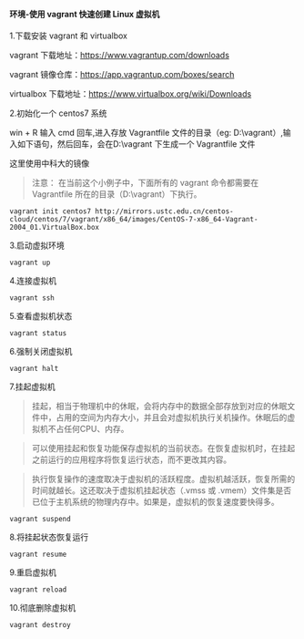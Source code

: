 #### 环境-使用 vagrant 快速创建 Linux 虚拟机

1.下载安装 vagrant 和 virtualbox

vagrant 下载地址：https://www.vagrantup.com/downloads

vagrant 镜像仓库：https://app.vagrantup.com/boxes/search

virtualbox 下载地址：https://www.virtualbox.org/wiki/Downloads

2.初始化一个 centos7 系统

win + R 输入 cmd 回车,进入存放 Vagrantfile 文件的目录（eg: D:\vagrant）,输入如下语句，然后回车，会在D:\vagrant 下生成一个 Vagrantfile 文件

这里使用中科大的镜像

> 注意： 在当前这个小例子中，下面所有的 vagrant 命令都需要在 Vagrantfile 所在的目录（D:\vagrant）下执行。

```shell
vagrant init centos7 http://mirrors.ustc.edu.cn/centos-cloud/centos/7/vagrant/x86_64/images/CentOS-7-x86_64-Vagrant-2004_01.VirtualBox.box
```

3.启动虚拟环境

```shell
vagrant up
```

4.连接虚拟机

```shell
vagrant ssh
```

5.查看虚拟机状态

```shell
vagrant status
```

6.强制关闭虚拟机

```shell
vagrant halt
```

7.挂起虚拟机

> 挂起，相当于物理机中的休眠，会将内存中的数据全部存放到对应的休眠文件中，占用的空间为内存大小，并且会对虚拟机执行关机操作。休眠后的虚拟机不占任何CPU、内存。

> 可以使用挂起和恢复功能保存虚拟机的当前状态。在恢复虚拟机时，在挂起之前运行的应用程序将恢复运行状态，而不更改其内容。

> 执行恢复操作的速度取决于虚拟机的活跃程度。虚拟机越活跃，恢复所需的时间就越长。这还取决于虚拟机挂起状态（.vmss 或 .vmem）文件集是否已位于主机系统的物理内存中。如果是，虚拟机的恢复速度要快得多。

```shell
vagrant suspend
```

8.将挂起状态恢复运行

```shell
vagrant resume
```

9.重启虚拟机

```shell
vagrant reload
```

10.彻底删除虚拟机

```shell
vagrant destroy
```